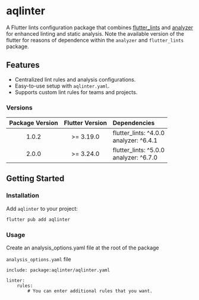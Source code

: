 # aqlinter

A Flutter lints configuration package that combines [flutter_lints](https://pub.dev/packages/flutter_lints) and [analyzer](https://pub.dev/packages/analyzer) for enhanced linting and static analysis.
Note the available version of the flutter for reasons of dependence within the `analyzer` and `flutter_lints` package.

## Features

- Centralized lint rules and analysis configurations.
- Easy-to-use setup with `aqlinter.yaml`.
- Supports custom lint rules for teams and projects.

### Versions
| **Package Version** | **Flutter Version** | **Dependencies**  |
|:-------------------:|:-------------------:|:------------------|
| 1.0.2 | >= 3.19.0 | flutter_lints: ^4.0.0<br>analyzer: ^6.4.1 |
| 2.0.0 | >= 3.24.0 | flutter_lints: ^5.0.0<br>analyzer: ^6.7.0 |


## Getting Started

### Installation

Add `aqlinter` to your project:
```bash
flutter pub add aqlinter
```

### Usage

Create an analysis_options.yaml file at the root of the package

`analysis_options.yaml` file
```
include: package:aqlinter/aqlinter.yaml

linter:
    rules:
        # You can enter additional rules that you want.
```
